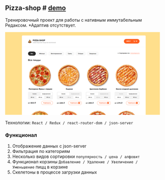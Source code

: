 ## Pizza-shop # [demo]()

Тренировочный проект для работы с нативным иммутабельным Редаксом.
*Адаптив отсутствует.

![Screenshot](example.png)

Технологии: `React / Redux / react-router-dom / json-server`

### Функционал

1. Отображение данных с json-server
2. Фильтрация по категориям
3. Несколько видов сортировки `популярность / цена / алфовит`
4. Функционал корзины `Добавление / Удаление / Увеличение / Уменьшение` пицц в корзине
5. Скелетоны в процессе загрузки данных
